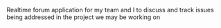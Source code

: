 Realtime forum application for my team and I to discuss and track issues being addressed in the project we may be working on
